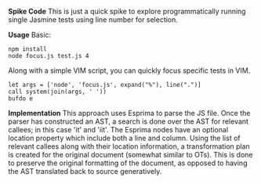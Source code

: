 **Spike Code**
This is just a quick spike to explore programmatically running single Jasmine tests using line number for selection.

**Usage**
Basic:
```
npm install
node focus.js test.js 4
```

Along with a simple VIM script, you can quickly focus specific tests in VIM.
```vimscript
let args = ['node', 'focus.js', expand("%"), line(".")]
call system(join(args, ' '))
bufdo e
```

**Implementation**
This approach uses Esprima to parse the JS file.  Once the parser has constructed an AST, a search is done over the AST for
relevant callees; in this case 'it' and 'iit'.  The Esprima nodes have an optional location property which include both a
line and column.  Using the list of relevant callees along with their location information, a transformation plan is created
for the original document (somewhat similar to OTs).  This is done to preserve the original formatting of the document, as
opposed to having the AST translated back to source generatively.
